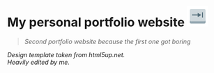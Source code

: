 # My personal portfolio website      [![Launch](icons8-end-button-48.png "Launch")](https://anitya112.github.io) 
> *Second portfolio website because the first one got boring*

*Design template taken from html5up.net.*<br />
*Heavily edited by me.*


